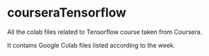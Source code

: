 # courseraTensorflow
All the colab files related to Tensorflow course taken from Coursera.

It contains Google Colab files listed according to the week. 

